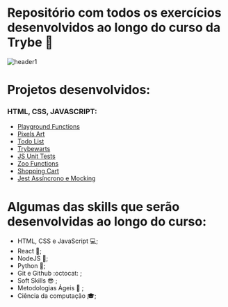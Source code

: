 # Repositório com todos os exercícios desenvolvidos ao longo do curso da Trybe 🚀

![header1](https://user-images.githubusercontent.com/55060810/121017407-9f237680-c773-11eb-8383-658e726364b3.png)

# Projetos desenvolvidos:
### HTML, CSS, JAVASCRIPT:
- [Playground Functions](https://github.com/tryber/sd-012-project-playground-functions/pull/6)
- [Pixels Art](https://github.com/tryber/sd-012-project-pixels-art/pull/34)
- [Todo List](https://github.com/tryber/sd-012-project-todo-list/pull/45)
- [Trybewarts](https://github.com/tryber/sd-012-project-trybewarts/pull/3)
- [JS Unit Tests](https://github.com/tryber/sd-012-project-js-unit-tests/pull/2)
- [Zoo Functions](https://github.com/tryber/sd-012-project-zoo-functions/pull/36)
- [Shopping Cart](https://github.com/tryber/sd-012-project-shopping-cart/pull/71)
- [Jest Assíncrono e Mocking](https://github.com/tryber/sd-012-project-jest/pull/4)

# Algumas das skills que serão desenvolvidas ao longo do curso:

- HTML, CSS e JavaScript 💻;
- React 🖤;
- NodeJS 🔋;
- Python 🐍;
- Git e Github :octocat: ;
- Soft Skills 😎 ;
- Metodologias Ágeis 🏃 ;
- Ciência da computação  🎓;
